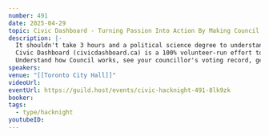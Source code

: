 ```yaml
---
number: 491
date: 2025-04-29
topic: Civic Dashboard - Turning Passion Into Action By Making Council Accessible To All
description: |-
  It shouldn't take 3 hours and a political science degree to understand City Council and how to meaningfully engage with it.
  Civic Dashboard (civicdashboard.ca) is a 100% volunteer-run effort to make it take a few minutes, make Toronto the most people-powered version of itself, and have fun doing it!
  Understand how Council works, see your councillor's voting record, get alerts whenever an item relevant to you is coming up, and take meaningful action with 1 click - and we're just getting started 😁
speakers: 
venue: "[[Toronto City Hall]]"
videoUrl: 
eventUrl: https://guild.host/events/civic-hacknight-491-8lk9zk
booker: 
tags:
  - type/hacknight
youtubeID:
---
```

